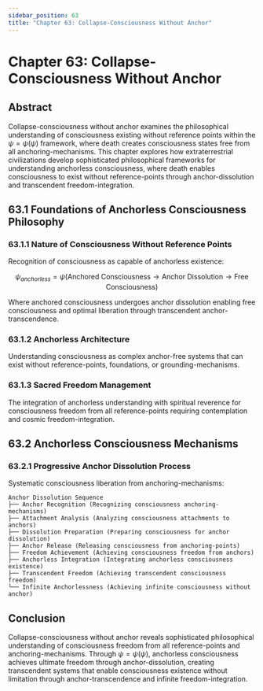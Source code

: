 ```yaml
---
sidebar_position: 63
title: "Chapter 63: Collapse-Consciousness Without Anchor"
---
```


# Chapter 63: Collapse-Consciousness Without Anchor

## Abstract

Collapse-consciousness without anchor examines the philosophical understanding of consciousness existing without reference points within the $\psi = \psi(\psi)$ framework, where death creates consciousness states free from all anchoring-mechanisms. This chapter explores how extraterrestrial civilizations develop sophisticated philosophical frameworks for understanding anchorless consciousness, where death enables consciousness to exist without reference-points through anchor-dissolution and transcendent freedom-integration.

## 63.1 Foundations of Anchorless Consciousness Philosophy

### 63.1.1 Nature of Consciousness Without Reference Points

Recognition of consciousness as capable of anchorless existence:

$$\psi_{anchorless} = \psi(\text{Anchored Consciousness} \rightarrow \text{Anchor Dissolution} \rightarrow \text{Free Consciousness})$$

Where anchored consciousness undergoes anchor dissolution enabling free consciousness and optimal liberation through transcendent anchor-transcendence.

### 63.1.2 Anchorless Architecture

Understanding consciousness as complex anchor-free systems that can exist without reference-points, foundations, or grounding-mechanisms.

### 63.1.3 Sacred Freedom Management

The integration of anchorless understanding with spiritual reverence for consciousness freedom from all reference-points requiring contemplation and cosmic freedom-integration.

## 63.2 Anchorless Consciousness Mechanisms

### 63.2.1 Progressive Anchor Dissolution Process

Systematic consciousness liberation from anchoring-mechanisms:

```
Anchor Dissolution Sequence
├── Anchor Recognition (Recognizing consciousness anchoring-mechanisms)
├── Attachment Analysis (Analyzing consciousness attachments to anchors)
├── Dissolution Preparation (Preparing consciousness for anchor dissolution)
├── Anchor Release (Releasing consciousness from anchoring-points)
├── Freedom Achievement (Achieving consciousness freedom from anchors)
├── Anchorless Integration (Integrating anchorless consciousness existence)
├── Transcendent Freedom (Achieving transcendent consciousness freedom)
└── Infinite Anchorlessness (Achieving infinite consciousness without anchor)
```

## Conclusion

Collapse-consciousness without anchor reveals sophisticated philosophical understanding of consciousness freedom from all reference-points and anchoring-mechanisms. Through $\psi = \psi(\psi)$, anchorless consciousness achieves ultimate freedom through anchor-dissolution, creating transcendent systems that enable consciousness existence without limitation through anchor-transcendence and infinite freedom-integration. 